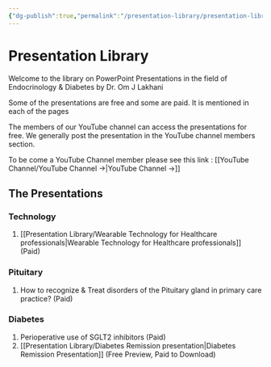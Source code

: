 ```yaml
---
{"dg-publish":true,"permalink":"/presentation-library/presentation-library/"}
---
```



# Presentation Library

Welcome to the library on PowerPoint Presentations in the field of Endocrinology & Diabetes by Dr. Om J Lakhani

Some of the presentations are free and some are paid. It is mentioned in each of the pages

The members of our YouTube channel can access the presentations for free. We generally post the presentation in the YouTube channel members section. 

To be come a YouTube Channel member please see this link : [[YouTube Channel/YouTube Channel →\|YouTube Channel →]]

## The Presentations


### Technology 

1. [[Presentation Library/Wearable Technology for Healthcare professionals\|Wearable Technology for Healthcare professionals]] (Paid)


### Pituitary

1. How to recognize & Treat disorders of the Pituitary gland in primary care practice? (Paid)


### Diabetes

1. Perioperative use of SGLT2 inhibitors  (Paid)
2. [[Presentation Library/Diabetes Remission presentation\|Diabetes Remission Presentation]] (Free Preview, Paid to Download)





